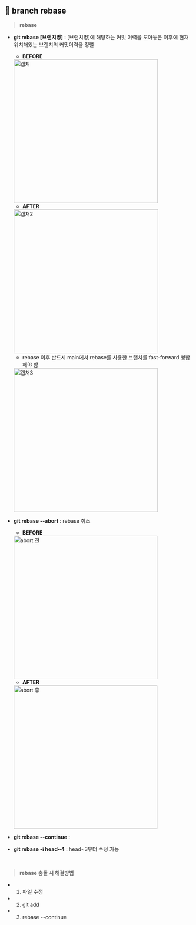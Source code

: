 ## 📄 branch rebase

> **rebase** 

- **git rebase [브랜치명]** : [브랜치명]에 해당하는 커밋 이력을 모아놓은 이후에 현재 위치해있는 브랜치의 커밋이력을 정렬

  - **BEFORE**
  
  <img width="391" alt="캡처" src="https://user-images.githubusercontent.com/105197496/200976074-f644cd73-23f1-4904-b40f-4a5073258a80.PNG">

  
  - **AFTER**
  
  <img width="392" alt="캡처2" src="https://user-images.githubusercontent.com/105197496/200976092-c38c07eb-678a-43d7-87fd-c4897e82d898.PNG">

  - rebase 이후 반드시 main에서 rebase를 사용한 브랜치를 fast-forward 병합해야 함
  
  <img width="391" alt="캡처3" src="https://user-images.githubusercontent.com/105197496/200976978-06525b29-1de3-406e-b056-e719d1e9dac9.PNG">

- **git rebase --abort** : rebase 취소 

  - **BEFORE**
  
  <img width="390" alt="abort 전" src="https://user-images.githubusercontent.com/105197496/200978198-913a311f-5c6b-4ec6-89c0-34479c66139f.PNG">
  
  - **AFTER**

  <img width="390" alt="abort 후" src="https://user-images.githubusercontent.com/105197496/200978233-d40c3771-fd47-4ceb-a68b-3c18f03c590c.PNG">

- **git rebase --continue** : 

- **git rebase -i head~4** : head~3부터 수정 가능 
<br>

> **rebase 충돌 시 해결방법**

- 1) 파일 수정 

- 2) git add 

- 3) rebase --continue

